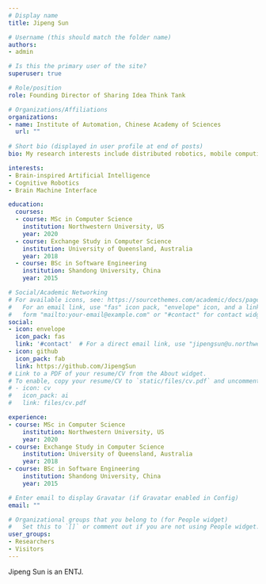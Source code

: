 ```yaml
---
# Display name
title: Jipeng Sun

# Username (this should match the folder name)
authors:
- admin

# Is this the primary user of the site?
superuser: true

# Role/position
role: Founding Director of Sharing Idea Think Tank

# Organizations/Affiliations
organizations:
- name: Institute of Automation, Chinese Academy of Sciences
  url: ""
  
# Short bio (displayed in user profile at end of posts)
bio: My research interests include distributed robotics, mobile computing and programmable matter.

interests:
- Brain-inspired Artificial Intelligence
- Cognitive Robotics
- Brain Machine Interface

education:
  courses:
  - course: MSc in Computer Science
    institution: Northwestern University, US
    year: 2020
  - course: Exchange Study in Computer Science
    institution: University of Queensland, Australia
    year: 2018
  - course: BSc in Software Engineering
    institution: Shandong University, China
    year: 2015

# Social/Academic Networking
# For available icons, see: https://sourcethemes.com/academic/docs/page-builder/#icons
#   For an email link, use "fas" icon pack, "envelope" icon, and a link in the
#   form "mailto:your-email@example.com" or "#contact" for contact widget.
social:
- icon: envelope
  icon_pack: fas
  link: '#contact'  # For a direct email link, use "jipengsun@u.northwestern.edu".
- icon: github
  icon_pack: fab
  link: https://github.com/JipengSun
# Link to a PDF of your resume/CV from the About widget.
# To enable, copy your resume/CV to `static/files/cv.pdf` and uncomment the lines below.
# - icon: cv
#   icon_pack: ai
#   link: files/cv.pdf

experience:
- course: MSc in Computer Science
    institution: Northwestern University, US
    year: 2020
- course: Exchange Study in Computer Science
    institution: University of Queensland, Australia
    year: 2018
- course: BSc in Software Engineering
    institution: Shandong University, China
    year: 2015

# Enter email to display Gravatar (if Gravatar enabled in Config)
email: ""

# Organizational groups that you belong to (for People widget)
#   Set this to `[]` or comment out if you are not using People widget.
user_groups:
- Researchers
- Visitors
---
```


Jipeng Sun is an ENTJ.
